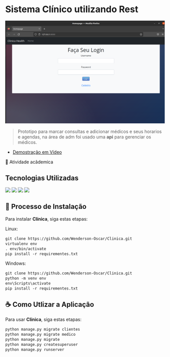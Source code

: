 # Sistema Clínico utilizando Rest

<img src="pacote_readme/img2.png" alt="exemplo imagem">

>Prototipo para marcar consultas e adicionar médicos e seus horarios e agendas, na área de adm foi usado uma **api** para gerenciar os médicos.

* [Demostração em Vídeo](https://drive.google.com/file/d/1wpmfCAra2aeh2NxdBCL7XXLxXPq-mWSc/view?usp=share_link)

🏫 Atividade acâdemica

## Tecnologias Utilizadas

<img src="https://img.shields.io/badge/Python-14354C?style=for-the-badge&logo=python&logoColor=white">
<img src="https://img.shields.io/badge/Django-092E20?style=for-the-badge&logo=django&logoColor=white">
<img src="https://img.shields.io/badge/DJANGO-REST-ff1709?style=for-the-badge&logo=django&logoColor=white&color=ff1709&labelColor=gray">
<img src="https://img.shields.io/badge/SQLite-07405E?style=for-the-badge&logo=sqlite&logoColor=white">

## 🚀 Processo de Instalação

Para instalar **Clínica**, siga estas etapas:

Linux:
```
git clone https://github.com/Wenderson-Oscar/Clinica.git
virtualenv env
. env/bin/activate
pip install -r requirementes.txt
```

Windows:
```
git clone https://github.com/Wenderson-Oscar/Clinica.git
python -m venv env
env\Scripts\activate
pip install -r requirementes.txt
```

## ☕ Como Utlizar a Aplicação

Para usar **Clínica**, siga estas etapas:

```
python manage.py migrate clientes
python manage.py migrate medico
python manage.py migrate
python manage.py createsuperuser
python manage.py runserver
```
